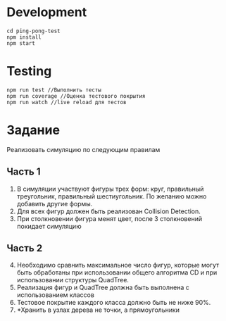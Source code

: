 # Development

```
cd ping-pong-test
npm install
npm start
```
# Testing
```
npm run test //Выполнить тесты
npm run coverage //Оценка тестового покрытия
npm run watch //live reload для тестов
```

# Задание
Реализовать симуляцию по следующим правилам
## Часть 1
1. В симуляции участвуют фигуры трех форм: круг, правильный треугольник, правильный шестиугольник. По желанию можно добавить другие формы.
2. Для всех фигур должен быть реализован Collision Detection.
3. При столкновении фигура менят цвет, после 3 столкновений покидает симуляцию
## Часть 2
4. Необходимо сравнить максимальное число фигур, которые могут быть обработаны при использовании общего алгоритма CD и при использовании структуры QuadTree.
5. Реализация фигур и QuadTree должна быть выполнена с использованием классов
6. Тестовое покрытие каждого класса должно быть не ниже 90%.
7. *Хранить в узлах дерева не точки, а прямоугольники
